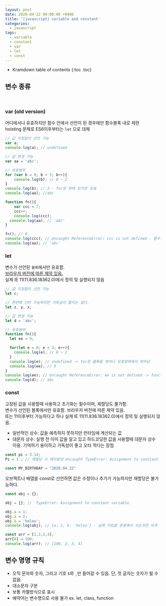 ```yaml
---
layout: post
date: 2020-04-22 00:00:00 +0900
title: '[javascript] variable and constant'
categories:
  - javascript
tags:
  - variable
  - constant
  - var
  - let
  - const
---
```


* Kramdown table of contents
{:toc .toc}

## 변수 종류

<br>

### var (old version)

어디에서나 유효하지만 함수 안에서 선언이 된 경우에만 함수블록 내로 제한  
hoisting 문제로 ES6이후부터는 `let` 으로 대체

```javascript
// 값 지정없이 선언 가능
var a;
console.log(a); // undefined

// 값 변경 가능
var aa = 'abc';

// 유효범위
for (var b = 0; b < 3; b++){
	console.log(b); // 0 ~ 2
}
console.log(b); // 3 - for문 밖에 있지만 유효
console.log(aa); //abc

function fn(){
	var ccc = 7;
	ccc++;
	console.log(ccc);
  console.log(aa); // 'abc'
}

fn(); // 8
console.log(ccc); // Uncaught ReferenceError: ccc is not defined - 함수블록에서만 유효
console.log(aa); // 'abc'
```

### let

변수가 선언된 `블록`에서만 유효함.  
[브라우저 버전에 따른 제약 있음.](https://docs.microsoft.com/ko-kr/microsoft-edge/dev-guide/whats-new/javascript-version-information)   
실제 IE 11(11.836.18362.0)에서 정의 및 실행되지 않음  

```javascript
// 값 지정없이 선언 가능
let c;

// 한번에 선언 가능하지만 가독성이 좋지는 않다.
let z, y, x;

// 값 변경 가능
let d = 'abc';

// 유효범위
function fn(){
  let ee = 9;

  for(let e = 0; e < 3; e++){
    console.log(e); // 0 ~ 2
  }
  console.log(e); // undefined -> for문 블록을 벗어나 유효범위에서 벗어남
  console.log(ee); // 9
}
console.log(ee); // Uncaught ReferenceError: ee is not defined -> function 블록을 벗어남
console.log(d); // abc
```

### const

고정된 값을 사용할때 사용하고 초기화는 필수이며, 재할당도 불가함.  
변수가 선언된 블록에서만 유효함. 브라우저 버전에 따른 제약 있음.  
IE는 11이후부터 가능하다고 하나 실제 IE 11(11.836.18362.0)에서 정의 및 실행되지 않음.

- 일반적인 상수: 값을 예측하지 못하지만 런타임에 계산되는 값
- 대문자 상수: 실행 전 이미 값을 알고 있고 하드코딩한 값을 사용할때 대문자 상수 이용. 기억하기 용이하고 가독성이 좋고 오타 적다는 장점

```javascript
const pi = 3.14;
Pi = 1 ; // 재할당 시 에러발생 Uncaught TypeError: Assignment to constant variable.

const MY_BIRTHDAY = "2020.04.22"
```

오브젝트나 배열을 const로 선언하면 값은 수정이나 추가가 가능하지만 재할당은 불가능하다.

```javascript
const obj = {};

obj = {}; //  TypeError: Assignment to constant variable.

obj.a = 1;
obj.a = 2;
obj.b = 'heloo';
console.log(obj); // {a: 2, b: 'heloo'} - 실제 타입을 혼용해서 쓰는것은 비추

const arr = [1,2,3,4];
arr[0] = 100;
console.log(arr); // [100, 2, 3, 4]
```

## 변수 명명 규칙

- 오직 문자와 숫자, 그리고 기호 `$`와 `_`만 들어갈 수 있음. 단, 첫 글자는 숫자가 될 수 없음.  
- 대소문자 구분
- 보통 카멜방식으로 표시
- 예약어는 변수명으로 사용 불가 ex. let, class, function
